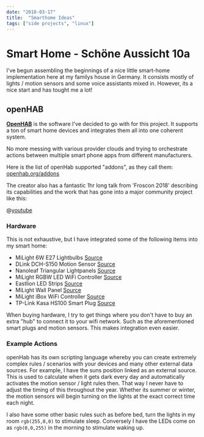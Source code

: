 ```yaml
---
date: "2018-03-17"
title:  "Smarthome Ideas"
tags: ["side projects", "linux"]
---
```


# Smart Home - Schöne Aussicht 10a

I've begun assembling the beginnings of a nice little smart-home implementation here at my familys house in Germany. It consists mostly of lights / motion sensors and some voice assistants mixed in. However, its a nice start and has tought me a lot!

## openHAB

[**OpenHAB**](https://openhab.org) is the software I've decided to go with for this project. It supports a ton of smart home devices and integrates them all into one coherent system. 

No more messing with various provider clouds and trying to orchestrate actions between multiple smart phone apps from different manufacturers. 

Here is the list of openHab supported "addons", as they call them: [openhab.org/addons](https://www.openhab.org/addons/)

The creator also has a fantastic 1hr long talk from 'Froscon 2018' describing its capabilities and the work that has gone into a major community project like this:

@[youtube](DYB20Y4jXnA)


### Hardware
This is not exhaustive, but I have integrated some of the following items into my smart home:

- MiLight 6W E27 Lightbulbs [Source](https://www.amazon.de/LIGHTEU®-Multicolor-Original-dimmable-Changing/dp/B01HD2RD6Q/)
- DLink DCH-S150 Motion Sensor [Source](https://www.amazon.de/D-Link-DCH-S150-Bewegungserkennung-automatische-Benachrichtigung/dp/B00N0QJ0IE)
- Nanoleaf Triangular Lightpanels [Source](https://www.amazon.de/nanoleaf-NL22-0002TW-9PK-Light-Panels-Lichtpanels/dp/B01M0W7NIP/ref=sr_1_2?__mk_de_DE=%C3%85M%C3%85%C5%BD%C3%95%C3%91&keywords=nanoleaf&qid=1568490745&s=gateway&sr=8-2)
- MiLight RGBW LED WiFi Controller [Source](https://www.amazon.de/Wireless-Steuermodul-Controller-Lampe-Licht/dp/B00RQ3Y2YO)
- Eastlion LED Strips [Source](https://www.amazon.de/Eastlion-16-4FT-Non-waterproof-Changing-Flexible/dp/B01AHOTXEM/ref=pd_sim_201_7?_encoding=UTF8&pd_rd_i=B01AHOTXEM&pd_rd_r=846ae241-b6ce-4a5a-a570-b49df71061be&pd_rd_w=6R701&pd_rd_wg=bXNSZ&pf_rd_p=b0773d2f-6335-4e3d-8bed-091e22ee3de4&pf_rd_r=KKRQVS1KXM2Y4HAC8KYH&psc=1&refRID=KKRQVS1KXM2Y4HAC8KYH)
- MiLight Wall Panel [Source](https://www.amazon.de/LIGHTEU®-Wireless-montiert-Controller-Batterien/dp/B0725QCV87)
- MiLight iBox WiFi Controller [Source](https://www.amazon.de/Kontrolleinrichtung-kabelloser-Mi-Lampen-Smartphone-Kontrolle/dp/B00OH2ES9Q)
- TP-Link Kasa HS100 Smart Plug [Source](https://www.amazon.de/TP-Link-Steckdose-funktionieren-erforderlich-Steuern/dp/B06W586CDZ)

When buying hardware, I try to get things where you don't have to buy an extra "hub" to connect it to your wifi network. Such as the aforementioned smart plugs and motion sensors. This makes integration even easier. 

### Example Actions

openHab has its own scripting language whereby you can create extremely complex rules / scenarios with your devices and many other external data sources. For example, I have the suns position linked as an external source. This is used to calculate when it gets dark every day and automatically activates the motion sensor / light rules then. That way I never have to adjust the timing of this throughout the year. Whether its summer or winter, the motion sensors will begin turning on the lights at the exact correct time each night. 

I also have some other basic rules such as before bed, turn the lights in my room `rgb(255,0,0)` to stimulate sleep. Conversely I have the LEDs come on as `rgb(0,0,255)` in the morning to stimulate waking up. 

